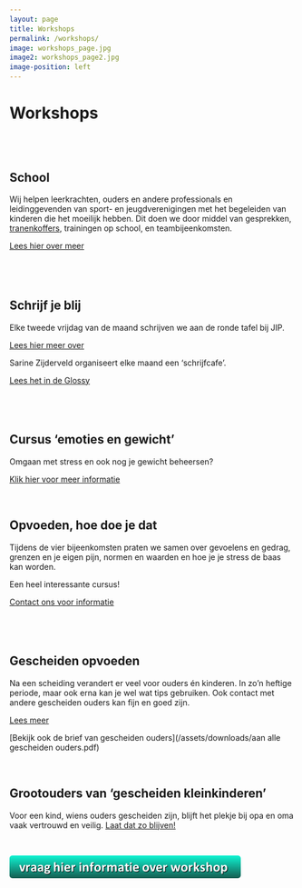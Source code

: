 ```yaml
---
layout: page
title: Workshops
permalink: /workshops/
image: workshops_page.jpg
image2: workshops_page2.jpg
image-position: left
---
```


# Workshops

## &nbsp;

## School

Wij helpen leerkrachten, ouders en andere professionals en leidinggevenden van sport- en jeugdverenigingen met het begeleiden van kinderen die het moeilijk hebben. Dit doen we door middel van gesprekken, [tranenkoffers](/assets/downloads/tranenkoffers.pdf), trainingen op school, en teambijeenkomsten.

[Lees hier over meer](/assets/downloads/workshop-scholen.pdf)

## &nbsp;

## Schrijf je blij

Elke tweede vrijdag van de maand schrijven we aan de ronde tafel bij JIP.

[Lees hier meer over](/assets/downloads/schrijven-aan-de-ronde-tafel.pdf)

Sarine Zijderveld organiseert elke maand een ‘schrijfcafe’.

[Lees het&nbsp;in de Glossy](/assets/downloads/schrijfhetmooienaarjetoe.pdf)

## &nbsp;

## Cursus ‘emoties en gewicht’

Omgaan met stress en ook nog je gewicht beheersen?

[Klik hier voor meer informatie](/assets/downloads/workshop-gevoel-eten.pdf)

&nbsp;

## Opvoeden, hoe doe je dat

Tijdens de vier bijeenkomsten praten we samen over gevoelens en gedrag, grenzen en je eigen pijn, normen en waarden en hoe je je stress de baas kan worden.

Een heel interessante cursus!

[Contact&nbsp;ons voor informatie](/contact/)

## &nbsp;

## Gescheiden opvoeden

Na een scheiding verandert er veel voor ouders &eacute;n kinderen. In zo’n heftige periode, maar ook erna kan je wel wat tips gebruiken. Ook contact&nbsp;met andere gescheiden ouders kan fijn en goed zijn.

[Lees meer](/assets/downloads/kies_gescheiden_opvoeden.pdf)

[Bekijk ook de brief van gescheiden ouders](/assets/downloads/aan alle gescheiden ouders.pdf)

&nbsp;

## Grootouders van ‘gescheiden kleinkinderen’

Voor een kind, wiens ouders gescheiden zijn, blijft&nbsp;het plekje bij opa en oma vaak vertrouwd en veilig. [Laat dat zo blijven!](/assets/downloads/kies_grootouders.pdf)

&nbsp;


[![informatie](uploads/versions/button-kopie---x----408-40x---.png)](https://bureaujip.nl/contact/)

&nbsp;
